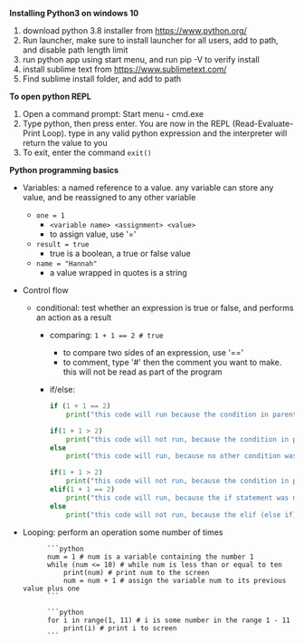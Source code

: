 **Installing Python3 on windows 10**
1.  download python 3.8 installer from https://www.python.org/
2.  Run launcher, make sure to install launcher for all users, add to path, and disable path length limit
3.  run python app using start menu, and run pip -V to verify install
4.  install sublime text from https://www.sublimetext.com/
5.  Find sublime install folder, and add to path

**To open python REPL**
1. Open a command prompt: Start menu - cmd.exe
2. Type python, then press enter. You are now in the REPL (Read-Evaluate-Print Loop). type in any valid python expression and the interpreter will return the value to you
3. To exit, enter the command `exit()`

**Python programming basics**
 - Variables: a named reference to a value. any variable can store any value, and be reassigned to any other variable
	- `one = 1`
		- `<variable name> <assignment> <value>`
		- to assign value, use '='
	- `result = true`
		- true is a boolean, a true or false value
	- `name = "Hannah"`
		- a value wrapped in quotes is a string
- Control flow
	- conditional: test whether an expression is true or false, and performs an action as a result
		- comparing: `1 + 1 == 2 # true` 
			- to compare two sides of an expression, use '=='
			- to comment, type '#' then the comment you want to make. this will not be read as part of the program
		- if/else:

	        ```python
	        if (1 + 1 == 2)
		        print("this code will run because the condition in parentheses is true")
	        ```
			```python
			if(1 + 1 > 2)
				print("this code will not run, because the condition in parentheses is false")
			else
				print("this code will run, because no other condition was met")
			```
			```python
			if(1 + 1 > 2)
				print("this code will not run, because the condition in parentheses is false")
			elif(1 + 1 == 2)
				print("this code will run, because the if statement was not true")
			else
				print("this code will not run, because the elif (else if) statement was true")
			```
- Looping: perform an operation some number of times

            ```python
            num = 1 # num is a variable containing the number 1
            while (num <= 10) # while num is less than or equal to ten
            	print(num) # print num to the screen
            	num = num + 1 # assign the variable num to its previous value plus one
            ```
            
            ```python
            for i in range(1, 11) # i is some number in the range 1 - 11
            	print(i) # print i to screen
            ```